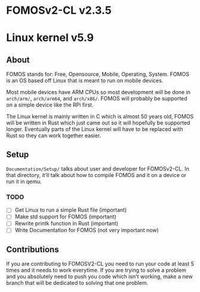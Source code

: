 # FOMOSv2-CL v2.3.5 
# Linux kernel v5.9


## About
FOMOS stands for: Free, Opensource, Mobile, Operating, System. FOMOS is an OS based off Linux that is meant to run on
mobile devices.

Most mobile devices have ARM CPUs so most development will be done in ``arch/arm/``, ``arch/arm64``, and ``arch/x86/``.
FOMOS will probably be supported on a simple device like the RPi first.

The Linux kernel is mainly written in C which is almost 50 years old, FOMOS will be written in Rust which just came out 
so it will hopefully be supported longer. Eventually parts of the Linux kernel will have to be replaced with Rust so 
they can work together easier.

## Setup
``Documentation/Setup/`` talks about user and developer for FOMOSv2-CL. In that directory, it'll talk about how to 
compile FOMOS and it on a device or run it in qemu.

### TODO
- [ ] Get Linux to run a simple Rust file (important)
- [ ] Make std support for FOMOS (important)
- [ ] Rewrite printk function in Rust (important)
- [ ] Write Documentation for FOMOS (not very important now)

## Contributions
If you are contributing to FOMOSV2-CL you need to run your code at least 5 times and it needs to work everytime. If you are
trying to solve a problem and you absolutely need to push you code which isn't working, make a new branch that will be 
dedicated to solving that one problem. 
